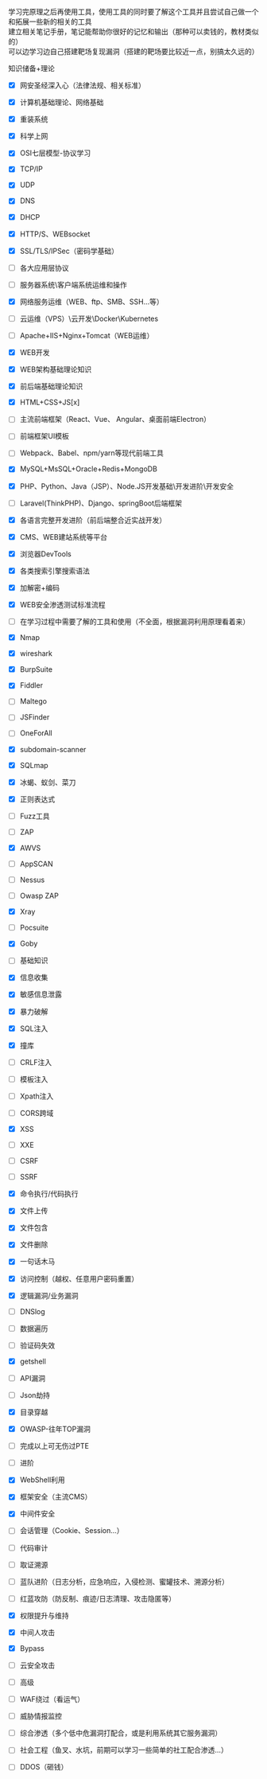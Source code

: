 学习完原理之后再使用工具，使用工具的同时要了解这个工具并且尝试自己做一个和拓展一些新的相关的工具  
建立相关笔记手册，笔记能帮助你很好的记忆和输出（那种可以卖钱的，教材类似的）  
可以边学习边自己搭建靶场复现漏洞（搭建的靶场要比较近一点，别搞太久远的）

知识储备+理论  
- [x] 网安圣经深入心（法律法规、相关标准）  
- [x] 计算机基础理论、网络基础  
- [x] 重装系统  
- [x] 科学上网  
- [x] OSI七层模型-协议学习  
- [x] TCP/IP  
- [x] UDP  
- [x] DNS  
- [x] DHCP  
- [x] HTTP/S、WEBsocket  
- [x] SSL/TLS/IPSec（密码学基础）  
- [ ] 各大应用层协议  
- [ ] 服务器系统\客户端系统运维和操作  
- [x] 网络服务运维（WEB、ftp、SMB、SSH...等）  
- [ ] 云运维（VPS）\云开发\Docker\Kubernetes  
- [ ] Apache+IIS+Nginx+Tomcat（WEB运维）  
- [x] WEB开发  
- [x] WEB架构基础理论知识  
- [x] 前后端基础理论知识  
- [x] HTML+CSS+JS[x]  
- [ ] 主流前端框架（React、Vue、 Angular、桌面前端Electron）  
- [ ] 前端框架UI模板  
- [ ] Webpack、Babel、npm/yarn等现代前端工具  
- [x] MySQL+MsSQL+Oracle+Redis+MongoDB  
- [x] PHP、Python、Java（JSP）、Node.JS开发基础\开发进阶\开发安全  
- [ ] Laravel(ThinkPHP)、Django、springBoot后端框架  
- [x] 各语言完整开发进阶（前后端整合近实战开发）  
- [x] CMS、WEB建站系统等平台  
- [x] 浏览器DevTools  
- [x] 各类搜索引擎搜索语法  
- [x] 加解密+编码  
- [x] WEB安全渗透测试标准流程

- [ ] 在学习过程中需要了解的工具和使用（不全面，根据漏洞利用原理看着来）  
- [x] Nmap  
- [x] wireshark  
- [x] BurpSuite  
- [x] Fiddler  
- [ ] Maltego  
- [ ] JSFinder  
- [ ] OneForAll  
- [x] subdomain-scanner  
- [x] SQLmap  
- [x] 冰蝎、蚁剑、菜刀  
- [x] 正则表达式

- [ ] Fuzz工具  
- [ ] ZAP  
- [x] AWVS  
- [ ] AppSCAN  
- [ ] Nessus  
- [ ] Owasp ZAP  
- [x] Xray  
- [ ] Pocsuite  
- [x] Goby

- [ ] 基础知识  
- [x] 信息收集  
- [x] 敏感信息泄露  
- [x] 暴力破解  
- [x] SQL注入  
- [x] 撞库  
- [ ] CRLF注入  
- [ ] 模板注入  
- [ ] Xpath注入  
- [ ] CORS跨域  
- [x] XSS  
- [ ] XXE  
- [ ] CSRF  
- [ ] SSRF  
- [x] 命令执行/代码执行  
- [x] 文件上传  
- [x] 文件包含  
- [x] 文件删除  
- [x] 一句话木马  
- [x] 访问控制（越权、任意用户密码重置）  
- [x] 逻辑漏洞/业务漏洞  
- [ ] DNSlog  
- [ ] 数据遍历  
- [ ] 验证码失效  
- [x] getshell  
- [ ] API漏洞  
- [ ] Json劫持  
- [x] 目录穿越  
- [x] OWASP-往年TOP漏洞  
- [ ] 完成以上可无伤过PTE

- [ ] 进阶  
- [x] WebShell利用  
- [x] 框架安全（主流CMS）  
- [x] 中间件安全  
- [ ] 会话管理（Cookie、Session...）  
- [ ] 代码审计  
- [ ] 取证溯源  
- [ ] 蓝队进阶（日志分析，应急响应，入侵检测、蜜罐技术、溯源分析）  
- [ ] 红蓝攻防（防反制、痕迹/日志清理、攻击隐匿等）  
- [x] 权限提升与维持  
- [x] 中间人攻击  
- [x] Bypass  
- [ ] 云安全攻击

- [ ] 高级  
- [ ] WAF绕过（看运气）  
- [ ] 威胁情报监控  
- [ ] 综合渗透（多个低中危漏洞打配合，或是利用系统其它服务漏洞）  
- [ ] 社会工程（鱼叉、水坑，前期可以学习一些简单的社工配合渗透...）  
- [ ] DDOS（砸钱）